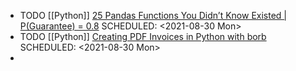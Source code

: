 - TODO [[Python]] [25 Pandas Functions You Didn’t Know Existed | P(Guarantee) = 0.8](https://towardsdatascience.com/25-pandas-functions-you-didnt-know-existed-p-guarantee-0-8-1a05dcaad5d0) 
  SCHEDULED: <2021-08-30 Mon>
- TODO [[Python]] [Creating PDF Invoices in Python with borb](https://stackabuse.com/creating-pdf-invoices-in-python-with-borb/) 
  SCHEDULED: <2021-08-30 Mon>
-